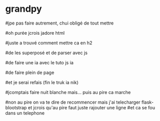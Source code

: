 # grandpy

#jpe pas faire autrement, chui obligé de tout mettre

#oh purée jcrois jadore html

#juste a trouvé comment mettre ca en h2

#de les superposé et de parser avec js

#de faire une ia avec le tuto js ia

#de faire plein de page

#et je serai refais (fin le truk ia nik)

#jcomptais faire nuit blanche mais... puis au pire ca marche

#non au pire on va te dire de recommencer mais j'ai telecharger flask-blootstrap et jcrois qu'au pire faut juste rajouter une ligne 
#et ca se fou dans un telephone
